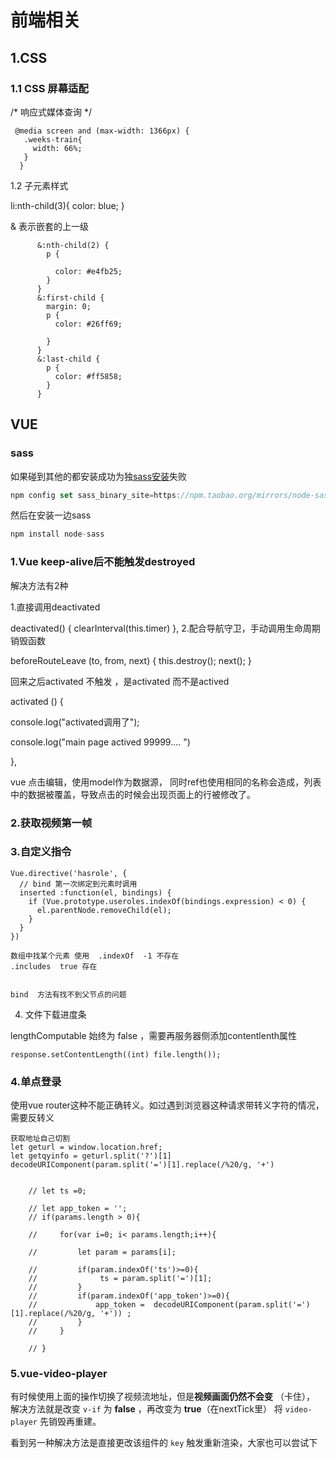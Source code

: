 # 前端相关

## 1.CSS

### 1.1  CSS 屏幕适配 

/* 响应式媒体查询 */

```
 @media screen and (max-width: 1366px) {
   .weeks-train{
     width: 66%;
   }
  }
```

1.2 子元素样式

li:nth-child(3){    color: blue; }

& 表示嵌套的上一级

```
      &:nth-child(2) {
        p {
          
          color: #e4fb25;
        }
      }
      &:first-child {
        margin: 0;
        p {
          color: #26ff69;
        
        }
      }
      &:last-child {
        p {
          color: #ff5858;
        }
      }
```





## VUE

### sass

如果碰到其他的都安装成功为独[sass安装](https://so.csdn.net/so/search?q=sass安装&spm=1001.2101.3001.7020)失败

```javascript
npm config set sass_binary_site=https://npm.taobao.org/mirrors/node-sass
```

然后在安装一边sass

```javascript
npm install node-sass
```

### 1.Vue keep-alive后不能触发destroyed

解决方法有2种

1.直接调用deactivated

 deactivated() {
    clearInterval(this.timer)
  },
2.配合导航守卫，手动调用生命周期销毁函数

beforeRouteLeave (to, from, next) {
    this.destroy();
    next();
} 

回来之后activated 不触发 ，是activated  而不是actived



activated () {

 console.log("activated调用了");

 console.log("main page actived 99999.... ")

},

vue 点击编辑，使用model作为数据源， 同时ref也使用相同的名称会造成，列表中的数据被覆盖，导致点击的时候会出现页面上的行被修改了。



### 2.获取视频第一帧

### 3.自定义指令

```
Vue.directive('hasrole', {
  // bind 第一次绑定到元素时调用
  inserted :function(el, bindings) {
    if (Vue.prototype.useroles.indexOf(bindings.expression) < 0) {
      el.parentNode.removeChild(el);
    }
  }
}) 

数组中找某个元素 使用  .indexOf  -1 不存在
.includes  true 存在


bind  方法有找不到父节点的问题
```



4. 文件下载进度条

lengthComputable 始终为 false  ，需要再服务器侧添加contentlenth属性

```
response.setContentLength((int) file.length());
```

### 4.单点登录

使用vue  router这种不能正确转义。如过遇到浏览器这种请求带转义字符的情况，需要反转义

```
获取地址自己切割
let geturl = window.location.href;
let getqyinfo = geturl.split('?')[1] 
decodeURIComponent(param.split('=')[1].replace(/%20/g, '+')


    // let ts =0;

    // let app_token = '';
    // if(params.length > 0){

    //     for(var i=0; i< params.length;i++){

    //         let param = params[i];

    //         if(param.indexOf('ts')>=0){
    //              ts = param.split('=')[1];
    //         }
    //         if(param.indexOf('app_token')>=0){
    //             app_token =  decodeURIComponent(param.split('=')[1].replace(/%20/g, '+')) ;
    //         }
    //     }

    // }
```

### 5.vue-video-player

有时候使用上面的操作切换了视频流地址，但是**视频画面仍然不会变** （卡住），
解决方法就是改变 `v-if` 为 **false** ，再改变为 **true**（在nextTick里） 将 `video-player` 先销毁再重建。

看到另一种解决方法是直接更改该组件的 `key` 触发重新渲染，大家也可以尝试下
